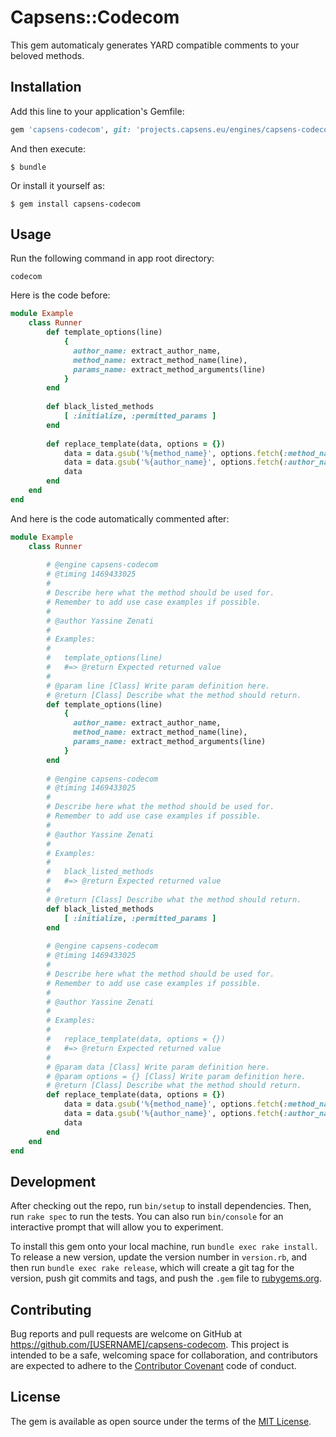 # Capsens::Codecom

This gem automaticaly generates YARD compatible comments to your beloved methods.

## Installation

Add this line to your application's Gemfile:

```ruby
gem 'capsens-codecom', git: 'projects.capsens.eu/engines/capsens-codecom'
```

And then execute:

    $ bundle

Or install it yourself as:

    $ gem install capsens-codecom

## Usage

Run the following command in app root directory:

```
codecom
```

Here is the code before:

```ruby
module Example
    class Runner
        def template_options(line)
            {
              author_name: extract_author_name,
              method_name: extract_method_name(line),
              params_name: extract_method_arguments(line)
            }
        end
        
        def black_listed_methods
            [ :initialize, :permitted_params ]
        end
        
        def replace_template(data, options = {})
            data = data.gsub('%{method_name}', options.fetch(:method_name))
            data = data.gsub('%{author_name}', options.fetch(:author_name))
            data
        end
    end
end
```

And here is the code automatically commented after:

```ruby
module Example
    class Runner
    
        # @engine capsens-codecom
        # @timing 1469433025
        #
        # Describe here what the method should be used for.
        # Remember to add use case examples if possible.
        #
        # @author Yassine Zenati
        #
        # Examples:
        #
        #   template_options(line)
        #   #=> @return Expected returned value
        #
        # @param line [Class] Write param definition here.
        # @return [Class] Describe what the method should return.
        def template_options(line)
            {
              author_name: extract_author_name,
              method_name: extract_method_name(line),
              params_name: extract_method_arguments(line)
            }
        end
        
        # @engine capsens-codecom
        # @timing 1469433025
        #
        # Describe here what the method should be used for.
        # Remember to add use case examples if possible.
        #
        # @author Yassine Zenati
        #
        # Examples:
        #
        #   black_listed_methods
        #   #=> @return Expected returned value
        #
        # @return [Class] Describe what the method should return.
        def black_listed_methods
            [ :initialize, :permitted_params ]
        end
        
        # @engine capsens-codecom
        # @timing 1469433025
        #
        # Describe here what the method should be used for.
        # Remember to add use case examples if possible.
        #
        # @author Yassine Zenati
        #
        # Examples:
        #
        #   replace_template(data, options = {})
        #   #=> @return Expected returned value
        #
        # @param data [Class] Write param definition here.
        # @param options = {} [Class] Write param definition here.
        # @return [Class] Describe what the method should return.
        def replace_template(data, options = {})
            data = data.gsub('%{method_name}', options.fetch(:method_name))
            data = data.gsub('%{author_name}', options.fetch(:author_name))
            data
        end
    end
end
```

## Development

After checking out the repo, run `bin/setup` to install dependencies. Then, run `rake spec` to run the tests. You can also run `bin/console` for an interactive prompt that will allow you to experiment.

To install this gem onto your local machine, run `bundle exec rake install`. To release a new version, update the version number in `version.rb`, and then run `bundle exec rake release`, which will create a git tag for the version, push git commits and tags, and push the `.gem` file to [rubygems.org](https://rubygems.org).

## Contributing

Bug reports and pull requests are welcome on GitHub at https://github.com/[USERNAME]/capsens-codecom. This project is intended to be a safe, welcoming space for collaboration, and contributors are expected to adhere to the [Contributor Covenant](http://contributor-covenant.org) code of conduct.


## License

The gem is available as open source under the terms of the [MIT License](http://opensource.org/licenses/MIT).

